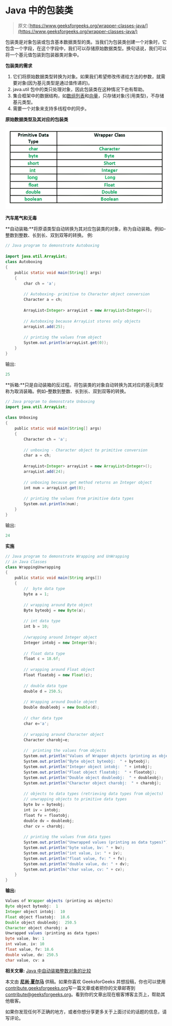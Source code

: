 # Java 中的包装类

> 原文:[https://www.geeksforgeeks.org/wrapper-classes-java/](https://www.geeksforgeeks.org/wrapper-classes-java/)

包装类是对象包装或包含基本数据类型的类。当我们为包装类创建一个对象时，它包含一个字段，在这个字段中，我们可以存储原始数据类型。换句话说，我们可以将一个基元值包装到包装器类对象中。

**包装类的需求**

1.  它们将原始数据类型转换为对象。如果我们希望修改传递给方法的参数，就需要对象(因为基元类型是通过值传递的)。
2.  java.util 包中的类只处理对象，因此包装类在这种情况下也有帮助。
3.  集合框架中的数据结构，如[数组列表](https://www.geeksforgeeks.org/arraylist-in-java/)和[向量](https://www.geeksforgeeks.org/vector-vs-arraylist-java/)，只存储对象(引用类型)，不存储基元类型。
4.  需要一个对象来支持多线程中的同步。

**原始数据类型及其对应的包装类**

![Wrapper-Class-in-Java](img/b21ebe6b5e68a0012d8d97ae714be47d.png)

**汽车尾气和无毒**

**自动装箱:**将原语类型自动转换为其对应包装类的对象，称为自动装箱。例如–整数到整数、长到长、双到双等的转换。
例:

```java
// Java program to demonstrate Autoboxing

import java.util.ArrayList;
class Autoboxing
{
    public static void main(String[] args)
    {
        char ch = 'a';

        // Autoboxing- primitive to Character object conversion
        Character a = ch;

        ArrayList<Integer> arrayList = new ArrayList<Integer>();

        // Autoboxing because ArrayList stores only objects
        arrayList.add(25);

        // printing the values from object
        System.out.println(arrayList.get(0));
    }
}
```

输出:

```java
25
```

**拆箱:**只是自动装箱的反过程。将包装类的对象自动转换为其对应的基元类型称为取消装箱。例如–整数到整数、长到长、双到双等的转换。

```java
// Java program to demonstrate Unboxing
import java.util.ArrayList;

class Unboxing
{
    public static void main(String[] args)
    {
        Character ch = 'a';

        // unboxing - Character object to primitive conversion
        char a = ch;

        ArrayList<Integer> arrayList = new ArrayList<Integer>();
        arrayList.add(24);

        // unboxing because get method returns an Integer object
        int num = arrayList.get(0);

        // printing the values from primitive data types
        System.out.println(num);
    }
}
```

输出:

```java
24
```

**实施**

```java
// Java program to demonstrate Wrapping and UnWrapping
// in Java Classes
class WrappingUnwrapping
{
    public static void main(String args[])
    {
        //  byte data type
        byte a = 1;

        // wrapping around Byte object
        Byte byteobj = new Byte(a);

        // int data type
        int b = 10;

        //wrapping around Integer object
        Integer intobj = new Integer(b);

        // float data type
        float c = 18.6f;

        // wrapping around Float object
        Float floatobj = new Float(c);

        // double data type
        double d = 250.5;

        // Wrapping around Double object
        Double doubleobj = new Double(d);

        // char data type
        char e='a';

        // wrapping around Character object
        Character charobj=e;

        //  printing the values from objects
        System.out.println("Values of Wrapper objects (printing as objects)");
        System.out.println("Byte object byteobj:  " + byteobj);
        System.out.println("Integer object intobj:  " + intobj);
        System.out.println("Float object floatobj:  " + floatobj);
        System.out.println("Double object doubleobj:  " + doubleobj);
        System.out.println("Character object charobj:  " + charobj);

        // objects to data types (retrieving data types from objects)
        // unwrapping objects to primitive data types
        byte bv = byteobj;
        int iv = intobj;
        float fv = floatobj;
        double dv = doubleobj;
        char cv = charobj;

        // printing the values from data types
        System.out.println("Unwrapped values (printing as data types)");
        System.out.println("byte value, bv: " + bv);
        System.out.println("int value, iv: " + iv);
        System.out.println("float value, fv: " + fv);
        System.out.println("double value, dv: " + dv);
        System.out.println("char value, cv: " + cv);
    }
}
```

**输出:**

```java
Values of Wrapper objects (printing as objects)
Byte object byteobj:  1
Integer object intobj:  10
Float object floatobj:  18.6
Double object doubleobj:  250.5
Character object charobj: a
Unwrapped values (printing as data types)
byte value, bv: 1
int value, iv: 10
float value, fv: 18.6
double value, dv: 250.5
char value, cv: a

```

**相关文章:**
[Java 中自动装箱整数对象的比较](https://www.geeksforgeeks.org/comparison-autoboxed-integer-objects-java/)

本文由 **[尼尚·夏尔马](https://www.facebook.com/ChippingEye2766)** 供稿。如果你喜欢 GeeksforGeeks 并想投稿，你也可以使用[contribute.geeksforgeeks.org](http://www.contribute.geeksforgeeks.org)写一篇文章或者把你的文章邮寄到 contribute@geeksforgeeks.org。看到你的文章出现在极客博客主页上，帮助其他极客。

如果你发现任何不正确的地方，或者你想分享更多关于上面讨论的话题的信息，请写评论。